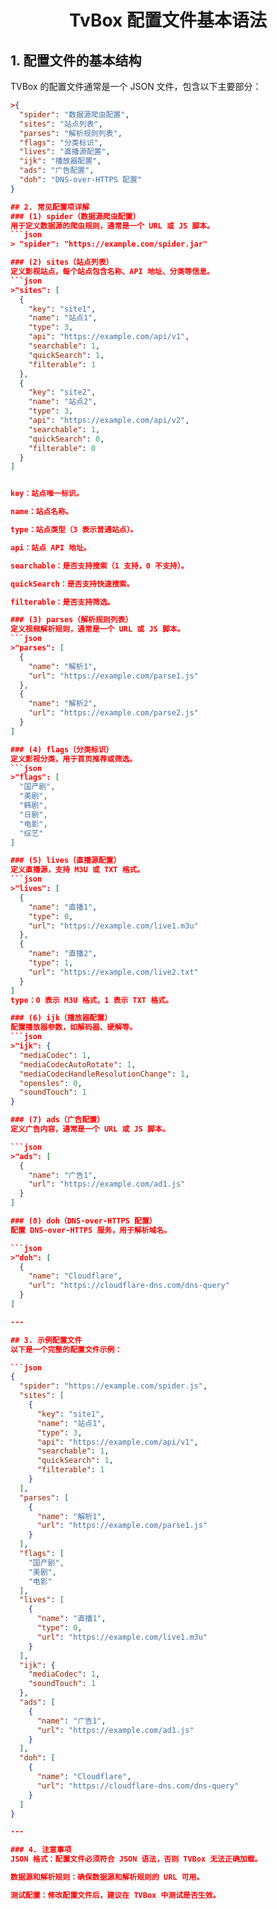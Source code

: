 
<h1 align="center">TvBox 配置文件基本语法</h1>



## 1. 配置文件的基本结构
TVBox 的配置文件通常是一个 JSON 文件，包含以下主要部分：
```json
>{
  "spider": "数据源爬虫配置",
  "sites": "站点列表",
  "parses": "解析规则列表",
  "flags": "分类标识",
  "lives": "直播源配置",
  "ijk": "播放器配置",
  "ads": "广告配置",
  "doh": "DNS-over-HTTPS 配置"
}

## 2. 常见配置项详解
### (1) spider（数据源爬虫配置）
用于定义数据源的爬虫规则，通常是一个 URL 或 JS 脚本。
```json
> "spider": "https://example.com/spider.jar"

### (2) sites（站点列表）
定义影视站点，每个站点包含名称、API 地址、分类等信息。
```json
>"sites": [
  {
    "key": "site1",
    "name": "站点1",
    "type": 3,
    "api": "https://example.com/api/v1",
    "searchable": 1,
    "quickSearch": 1,
    "filterable": 1
  },
  {
    "key": "site2",
    "name": "站点2",
    "type": 3,
    "api": "https://example.com/api/v2",
    "searchable": 1,
    "quickSearch": 0,
    "filterable": 0
  }
]


key：站点唯一标识。

name：站点名称。

type：站点类型（3 表示普通站点）。

api：站点 API 地址。

searchable：是否支持搜索（1 支持，0 不支持）。

quickSearch：是否支持快速搜索。

filterable：是否支持筛选。

### (3) parses（解析规则列表）
定义视频解析规则，通常是一个 URL 或 JS 脚本。
```json
>"parses": [
  {
    "name": "解析1",
    "url": "https://example.com/parse1.js"
  },
  {
    "name": "解析2",
    "url": "https://example.com/parse2.js"
  }
]

### (4) flags（分类标识）
定义影视分类，用于首页推荐或筛选。
```json
>"flags": [
  "国产剧",
  "美剧",
  "韩剧",
  "日剧",
  "电影",
  "综艺"
]

### (5) lives（直播源配置）
定义直播源，支持 M3U 或 TXT 格式。
```json
>"lives": [
  {
    "name": "直播1",
    "type": 0,
    "url": "https://example.com/live1.m3u"
  },
  {
    "name": "直播2",
    "type": 1,
    "url": "https://example.com/live2.txt"
  }
]
type：0 表示 M3U 格式，1 表示 TXT 格式。

### (6) ijk（播放器配置）
配置播放器参数，如解码器、硬解等。
```json
>"ijk": {
  "mediaCodec": 1,
  "mediaCodecAutoRotate": 1,
  "mediaCodecHandleResolutionChange": 1,
  "opensles": 0,
  "soundTouch": 1
}

### (7) ads（广告配置）
定义广告内容，通常是一个 URL 或 JS 脚本。

```json
>"ads": [
  {
    "name": "广告1",
    "url": "https://example.com/ad1.js"
  }
]

### (8) doh（DNS-over-HTTPS 配置）
配置 DNS-over-HTTPS 服务，用于解析域名。

```json
>"doh": [
  {
    "name": "Cloudflare",
    "url": "https://cloudflare-dns.com/dns-query"
  }
]

--- 

## 3. 示例配置文件
以下是一个完整的配置文件示例：

```json
{
  "spider": "https://example.com/spider.js",
  "sites": [
    {
      "key": "site1",
      "name": "站点1",
      "type": 3,
      "api": "https://example.com/api/v1",
      "searchable": 1,
      "quickSearch": 1,
      "filterable": 1
    }
  ],
  "parses": [
    {
      "name": "解析1",
      "url": "https://example.com/parse1.js"
    }
  ],
  "flags": [
    "国产剧",
    "美剧",
    "电影"
  ],
  "lives": [
    {
      "name": "直播1",
      "type": 0,
      "url": "https://example.com/live1.m3u"
    }
  ],
  "ijk": {
    "mediaCodec": 1,
    "soundTouch": 1
  },
  "ads": [
    {
      "name": "广告1",
      "url": "https://example.com/ad1.js"
    }
  ],
  "doh": [
    {
      "name": "Cloudflare",
      "url": "https://cloudflare-dns.com/dns-query"
    }
  ]
}

--- 

### 4. 注意事项
JSON 格式：配置文件必须符合 JSON 语法，否则 TVBox 无法正确加载。

数据源和解析规则：确保数据源和解析规则的 URL 可用。

测试配置：修改配置文件后，建议在 TVBox 中测试是否生效。